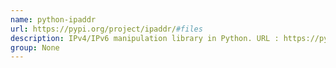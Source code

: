 ```yaml
---
name: python-ipaddr
url: https://pypi.org/project/ipaddr/#files
description: IPv4/IPv6 manipulation library in Python. URL : https://pypi.org/project/ipaddr/#files Groups : None
group: None
---
```

